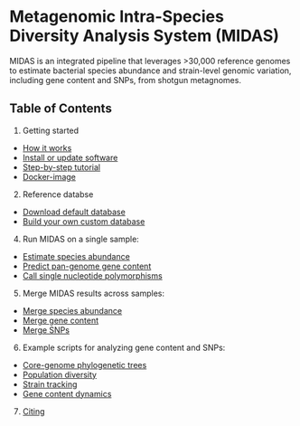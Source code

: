 # Metagenomic Intra-Species Diversity Analysis System (MIDAS)

MIDAS is an integrated pipeline that leverages >30,000 reference genomes to estimate bacterial species abundance and strain-level genomic variation, including gene content and SNPs, from shotgun metagnomes.

## Table of Contents
1. Getting started
 * [How it works](overview.md)  
 * [Install or update software](install.md)  
 * [Step-by-step tutorial](tutorial.md)  
 * [Docker-image](https://github.com/FredHutch/docker-midas)  
2. Reference databse
 * [Download default database](ref_db.md)  
 * [Build your own custom database](build_db.md)
4. Run MIDAS on a single sample:
 * [Estimate species abundance](species.md)
 * [Predict pan-genome gene content](cnvs.md)
 * [Call single nucleotide polymorphisms](snvs.md)
5. Merge MIDAS results across samples:
 * [Merge species abundance](merge_species.md)  
 * [Merge gene content](merge_cnvs.md)
 * [Merge SNPs](merge_snvs.md)
6. Example scripts for analyzing gene content and SNPs:
 * [Core-genome phylogenetic trees](snp_trees.md)
 * [Population diversity](snp_diversity.md)
 * [Strain tracking](strain_tracking.md)      
 * [Gene content dynamics](compare_genes.md)
7. [Citing](citing.md)
